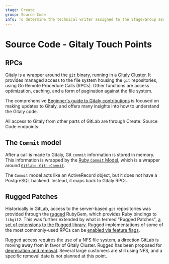 ```yaml
---
stage: Create
group: Source Code
info: To determine the technical writer assigned to the Stage/Group associated with this page, see https://about.gitlab.com/handbook/product/ux/technical-writing/#assignments
---
```


# Source Code - Gitaly Touch Points

## RPCs

Gitaly is a wrapper around the `git` binary, running in a [Gitaly Cluster](../../../administration/gitaly/index.md). It provides managed access to the file system housing the `git` repositories, using Go Remote Procedure Calls (RPCs). Other functions are access optimization, caching, and a form of pagination against the file system.

The comprehensive [Beginner's guide to Gitaly contributions](https://gitlab.com/gitlab-org/gitaly/-/blob/master/doc/beginners_guide.md) is focused on making updates to Gitaly, and offers many insights into how to understand the Gitaly code.

All access to Gitaly from other parts of GitLab are through Create: Source Code endpoints:

## The `Commit` model

After a call is made to Gitaly, Git `commit` information is stored in memory. This information is wrapped by the [Ruby `Commit` Model](https://gitlab.com/gitlab-org/gitlab/-/blob/master/app/models/commit.rb), which is a wrapper around [`Gitlab::Git::Commit`](https://gitlab.com/gitlab-org/gitlab/-/blob/master/lib/gitlab/git/commit.rb).

The `Commit` model acts like an ActiveRecord object, but it does not have a PostgreSQL backend. Instead, it maps back to Gitaly RPCs.

## Rugged Patches

Historically in GitLab, access to the server-based `git` repositories was provided through the [rugged](https://github.com/libgit2/rugged) RubyGem, which provides Ruby bindings to `libgit2`. This was further extended by what is termed "Rugged Patches", [a set of extensions to the Rugged library](https://gitlab.com/gitlab-org/gitlab-foss/-/issues/57317). Rugged implementations of some of the most commonly-used RPCs can be [enabled via feature flags](../../gitaly.md#legacy-rugged-code).

Rugged access requires the use of a NFS file system, a direction GitLab is moving away from in favor of Gitaly Cluster. Rugged has been proposed for [deprecation and removal](https://gitlab.com/gitlab-org/gitaly/-/issues/1690). Several large customers are still using NFS, and a specific removal date is not planned at this point.
